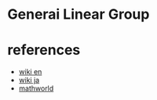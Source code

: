 # Generai Linear Group



# references
- [wiki en](https://en.wikipedia.org/wiki/General_linear_group)
- [wiki ja](https://ja.wikipedia.org/wiki/%E4%B8%80%E8%88%AC%E7%B7%9A%E5%9E%8B%E7%BE%A4)
- [mathworld](https://mathworld.wolfram.com/GeneralLinearGroup.html)